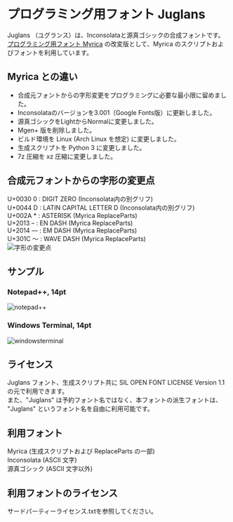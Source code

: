 # プログラミング用フォント Juglans
Juglans （ユグランス）は、Inconsolataと源真ゴシックの合成フォントです。  
[プログラミング用フォント Myrica](https://github.com/tomokuni/Myrica) の改変版として、Myrica のスクリプトおよびフォントを利用しています。  

## Myrica との違い
- 合成元フォントからの字形変更をプログラミングに必要な最小限に留めました。
- Inconsolataのバージョンを3.001（Google Fonts版）に更新しました。
- 源真ゴシックをLightからNormalに変更しました。
- Mgen+ 版を削除しました。
- ビルド環境を Linux (Arch Linux を想定) に変更しました。
- 生成スクリプトを Python 3 に変更しました。
- 7z 圧縮を xz 圧縮に変更しました。

## 合成元フォントからの字形の変更点
U+0030 0 : DIGIT ZERO (Inconsolata内の別グリフ)  
U+0044 D : LATIN CAPITAL LETTER D (Inconsolata内の別グリフ)  
U+002A * : ASTERISK (Myrica ReplaceParts)  
U+2013 – : EN DASH (Myrica ReplaceParts)  
U+2014 — : EM DASH (Myrica ReplaceParts)  
U+301C 〜 : WAVE DASH (Myrica ReplaceParts)  
![字形の変更点](https://user-images.githubusercontent.com/31642509/115113304-9e1c6700-9fc4-11eb-8ed7-911cb8059bc0.png)

## サンプル
### Notepad++, 14pt
![notepad++](https://user-images.githubusercontent.com/31642509/115114365-dc685500-9fc9-11eb-9651-38ecf0431f8a.png)
### Windows Terminal, 14pt
![windowsterminal](https://user-images.githubusercontent.com/31642509/115113712-99f14900-9fc6-11eb-8e02-b98e60b686dc.png)


## ライセンス
Juglans フォント、生成スクリプト共に SIL OPEN FONT LICENSE Version 1.1 の元で利用できます。  
また、"Juglans" は予約フォント名ではなく、本フォントの派生フォントは、 "Juglans" というフォント名を自由に利用可能です。  

## 利用フォント
Myrica (生成スクリプトおよび ReplaceParts の一部)  
Inconsolata (ASCII 文字)  
源真ゴシック (ASCII 文字以外)  

## 利用フォントのライセンス
サードパーティーライセンス.txtを参照してください。
